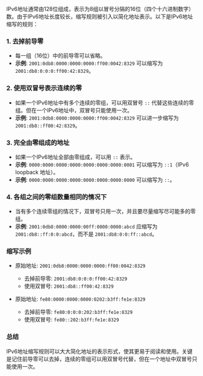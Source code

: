 IPv6地址通常由128位组成，表示为8组以冒号分隔的16位（四个十六进制数字）数。由于IPv6地址长度较长，缩写规则被引入以简化地址表示。以下是IPv6地址缩写的规则：

### 1. **去掉前导零**
- 每一组（16位）中的前导零可以省略。
- **示例**: `2001:0db8:0000:0000:0000:ff00:0042:8329` 可以缩写为 `2001:db8:0:0:0:ff00:42:8329`。

### 2. **使用双冒号表示连续的零**
- 如果一个IPv6地址中有多个连续的零组，可以用双冒号 `::` 代替这些连续的零组。但在一个IPv6地址中，双冒号只能使用一次。
- **示例**: `2001:0db8:0000:0000:0000:ff00:0042:8329` 可以进一步缩写为 `2001:db8::ff00:42:8329`。

### 3. **完全由零组成的地址**
- 如果一个IPv6地址全部由零组成，可以用 `::` 表示。
- **示例**: `0000:0000:0000:0000:0000:0000:0000:0001` 可以缩写为 `::1`（IPv6 loopback 地址）。
- **示例**: `0000:0000:0000:0000:0000:0000:0000:0000` 可以缩写为 `::`。

### 4. **各组之间的零组数量相同的情况下**
- 当有多个连续零组的情况下，双冒号只用一次，并且要尽量缩写尽可能多的零组。
- **示例**: `2001:0db8:0000:0000:00ff:0000:0000:abcd` 应缩写为 `2001:db8::ff:0:0:abcd`，而不是 `2001:db8:0:0:ff::abcd`。

### 缩写示例

- 原始地址: `2001:0db8:0000:0000:0000:ff00:0042:8329`
    - 去掉前导零: `2001:db8:0:0:0:ff00:42:8329`
    - 使用双冒号: `2001:db8::ff00:42:8329`

- 原始地址: `fe80:0000:0000:0000:0202:b3ff:fe1e:8329`
    - 去掉前导零: `fe80:0:0:0:202:b3ff:fe1e:8329`
    - 使用双冒号: `fe80::202:b3ff:fe1e:8329`

### 总结
IPv6地址缩写规则可以大大简化地址的表示形式，使其更易于阅读和使用。关键是记住前导零可以去掉，连续的零组可以用双冒号代替，但在一个地址中双冒号只能使用一次。
